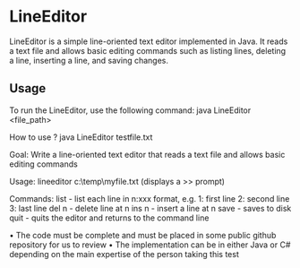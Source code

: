 # LineEditor

LineEditor is a simple line-oriented text editor implemented in Java. It reads a text file and allows basic editing commands such as listing lines, deleting a line, inserting a line, and saving changes.

## Usage

To run the LineEditor, use the following command:
java LineEditor <file_path>

How to use ?
java LineEditor testfile.txt

Goal:
Write a line-oriented text editor that reads a text file and allows basic editing commands
 
Usage:
lineeditor c:\temp\myfile.txt
(displays a >> prompt)
 
Commands:
list - list each line in n:xxx format, e.g.
1: first line
2: second line
3: last line
del n - delete line at n
ins n - insert a line at n
save - saves to disk
quit - quits the editor and returns to the command line


•	The code must be complete and must be placed in some public github repository for us to review
•	The implementation can be in either Java or C# depending on the main expertise of the person taking this test


